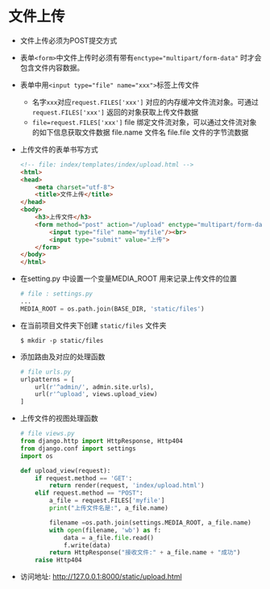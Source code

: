 # 文件上传

- 文件上传必须为POST提交方式
- 表单`<form>`中文件上传时必须有带有`enctype="multipart/form-data"` 时才会包含文件内容数据。
- 表单中用`<input type="file" name="xxx">`标签上传文件
  - 名字`xxx`对应`request.FILES['xxx']` 对应的内存缓冲文件流对象。可通过`request.FILES['xxx']` 返回的对象获取上传文件数据
  - `file=request.FILES['xxx']` file 绑定文件流对象，可以通过文件流对象的如下信息获取文件数据
    file.name 文件名
    file.file 文件的字节流数据


- 上传文件的表单书写方式

  ```html
  <!-- file: index/templates/index/upload.html -->
  <html>
  <head>
      <meta charset="utf-8">
      <title>文件上传</title>
  </head>
  <body>
      <h3>上传文件</h3>
      <form method="post" action="/upload" enctype="multipart/form-data">
          <input type="file" name="myfile"/><br>
          <input type="submit" value="上传">
      </form>
  </body>
  </html>
  ```

- 在setting.py 中设置一个变量MEDIA_ROOT 用来记录上传文件的位置

  ```python
  # file : settings.py
  ...
  MEDIA_ROOT = os.path.join(BASE_DIR, 'static/files')
  ```

- 在当前项目文件夹下创建 `static/files` 文件夹

  ```shell
  $ mkdir -p static/files
  ```

- 添加路由及对应的处理函数

  ```python
  # file urls.py
  urlpatterns = [
      url(r'^admin/', admin.site.urls),
      url(r'^upload', views.upload_view)
  ]
  ```

- 上传文件的视图处理函数

  ```python
  # file views.py
  from django.http import HttpResponse, Http404
  from django.conf import settings
  import os
  
  def upload_view(request):
      if request.method == 'GET':
          return render(request, 'index/upload.html')
      elif request.method == "POST":
          a_file = request.FILES['myfile']
          print("上传文件名是:", a_file.name)
  
          filename =os.path.join(settings.MEDIA_ROOT, a_file.name)
          with open(filename, 'wb') as f:
              data = a_file.file.read()
              f.write(data)
          return HttpResponse("接收文件:" + a_file.name + "成功")
      raise Http404
  ```

- 访问地址: <http://127.0.0.1:8000/static/upload.html>